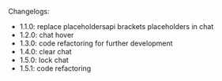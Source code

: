 Changelogs:

- 1.1.0: replace placeholdersapi brackets placeholders in chat
- 1.2.0: chat hover
- 1.3.0: code refactoring for further development
- 1.4.0: clear chat
- 1.5.0: lock chat
- 1.5.1: code refactoring
